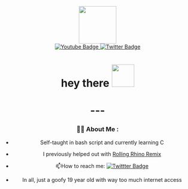 <div id="header" align="center">
  <img src="https://thumbs.gfycat.com/EachFatEchidna.webp" width="100"/>
</div>
<div id="badges" align="center">
  <a href="https://youtube.com/c/x4x5_gaming_and_more">
    <img src="https://img.shields.io/badge/YouTube-red?style=for-the-badge&logo=youtube&logoColor=white" alt="Youtube Badge"/>
  </a>
  <a href="https://twitter.com/GDX4X5">
    <img src="https://img.shields.io/badge/Twitter-blue?style=for-the-badge&logo=twitter&logoColor=white" alt="Twitter Badge"/>
  </a>
</div>
<div id="view" align="center">
  <img src="https://komarev.com/ghpvc/?username=X4X5&style=flat-square&color=blue" alt=""/>
  <h1>
  hey there
  <img src="https://tinyurl.com/y4ky2mzv" width="60px"/>
<h1>
---

### :woman_technologist: About Me :
  
- Self-taught in bash script and currently learning C
  
- I previously helped out with [Rolling Rhino Remix](https://github.com/rollingrhinoremix)

- :mailbox:How to reach me: [![Twittter Badge](https://img.shields.io/badge/Twitter-blue?style=for-the-badge&logo=twitter&logoColor=white)](https://twitter.com/GDX4X5)
  
- In all, just a goofy 19 year old with way too much internet access
